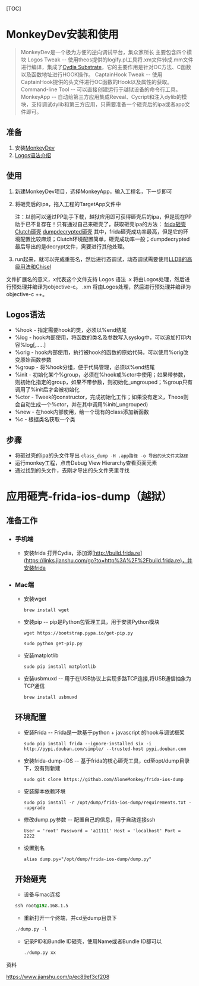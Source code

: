[TOC]



# MonkeyDev安装和使用

> MonkeyDev是一个极为方便的逆向调试平台，集众家所长
>  主要包含四个模块
>  Logos Tweak -- 使用theos提供的logify.pl工具将.xm文件转成.mm文件进行编译，集成了[Cydia Substrate](https://links.jianshu.com/go?to=http%3A%2F%2Fwww.cydiasubstrate.com%2F)，它的主要作用是针对OC方法、C函数以及函数地址进行HOOK操作。
>  CaptainHook Tweak -- 使用CaptainHook提供的头文件进行OC函数的Hook以及属性的获取。
>  Command-line Tool -- 可以直接创建运行于越狱设备的命令行工具。
>  MonkeyApp -- 自动给第三方应用集成Reveal、Cycript和注入dylib的模块，支持调试dylib和第三方应用，只需要准备一个砸壳后的ipa或者app文件即可。

## 准备

1. 安装[MonkeyDev](https://links.jianshu.com/go?to=https%3A%2F%2Fgithub.com%2FAloneMonkey%2FMonkeyDev%2Fwiki%2F%E5%AE%89%E8%A3%85)
2. [Logos语法介绍](https://links.jianshu.com/go?to=http%3A%2F%2Fiphonedevwiki.net%2Findex.php%2FLogos)

## 使用

1. 新建MonkeyDev项目，选择MonkeyApp，输入工程名，下一步即可

2. 将砸壳后的ipa，拖入工程的TargetApp文件中

   注：以前可以通过PP助手下载，越狱应用即可获得砸壳后的ipa，但是现在PP助手已不复存在！只有通过自己来砸壳了，获取砸壳ipa的方法：
    [frida砸壳](https://www.jianshu.com/p/29323a94ebc2)
    [Clutch砸壳](https://www.jianshu.com/p/0303f9ad2854)
    [dumpdecrypted砸壳](https://www.jianshu.com/p/2d8d8b391ae7)
    其中，frida砸壳成功率最高，但是它的环境配置比较麻烦；Clutch环境配置简单，砸壳成功率一般；dumpdecrypted最后导出的是decrypt文件，需要进行其他处理。

3. run起来，就可以完成重签名，然后进行态调试，动态调试需要使用[LLDB的高级用法和Chisel](https://www.jianshu.com/p/290e81b632e6)



文件扩展名的意义，x代表这个文件支持 Logos 语法
 .x 将由Logos处理，然后进行预处理并编译为objective-c。
 .xm 将由Logos处理，然后进行预处理并编译为objective-c ++。

## Logos语法

- %hook - 指定需要hook的类，必须以%end结尾
- %log - hook内部使用，将函数的类名及参数写入syslog中，可以追加打印内容%log[*,*.....]
- %orig - hook内部使用，执行被hook的函数的原始代码，可以使用%orig改变原始函数参数
- %group - 将%hook分组，便于代码管理，必须以%end结尾
- %init - 初始化某个%group，必须在%hook或%ctor中使用；如果带参数，则初始化指定的group，如果不带参数，则初始化_ungrouped；%group只有调用了%init后才会被初始化
- %ctor - Tweek的constructor，完成初始化工作；如果没有定义，Theos则会自动生成一个%ctor，并在其中调用%init(_ungrouped)
- %new - 在hook内部使用，给一个现有的class添加新函数
- %c - 根据类名获取一个类

## 步骤

- 将砸过壳的ipa的头文件导出 `class_dump -H .app路径 -o 导出的头文件夹路径`
- 运行monkey工程，点击Debug View Hierarchy查看页面元素
- 通过找到的头文件，去刚才导出的头文件夹里寻找

# 应用砸壳-frida-ios-dump（越狱）

## 准备工作

- ### 手机端

  - 安装frida
    打开Cydia，添加源[http://build.frida.re](https://links.jianshu.com/go?to=http%3A%2F%2Fbuild.frida.re)，并安装frida

- ### Mac端

  - 安装wget

    `brew install wget`

  - 安装pip -- pip是Python包管理工具，用于安装Python模块

    `wget https://bootstrap.pypa.io/get-pip.py`

    `sudo python get-pip.py`

  - 安装matplotlib

    `sudo pip install matplotlib`

  - 安装usbmuxd -- 用于在USB协议上实现多路TCP连接,将USB通信抽象为TCP通信

    `brew install usbmuxd`

  ## 环境配置

  - 安装Frida -- Frida是一款基于python + javascript 的hook与调试框架

    `sudo pip install frida --ignore-installed six -i http://pypi.douban.com/simple/ --trusted-host pypi.douban.com`

  - 安装frida-dump-iOS -- 基于frida的核心砸壳工具，cd至opt/dump目录下，没有则新建

    `sudo git clone https://github.com/AloneMonkey/frida-ios-dump`

  - 安装脚本依赖环境

    `sudo pip install -r /opt/dump/frida-ios-dump/requirements.txt --upgrade`

  - 修改dump.py参数 -- 配置自己的信息，用于自动连接ssh

    `User = 'root'
    Password = 'a11111'
    Host = 'localhost'
    Port = 2222`

  - 设置别名

    `alias dump.py="/opt/dump/frida-ios-dump/dump.py"`

  ## 开始砸壳

  - 设备与mac连接

  ```css
  ssh root@192.168.1.5
  ```

  - 重新打开一个终端，并cd至dump目录下

  ```swift
  ./dump.py -l
  ```

  - 记录PID和Bundle ID砸壳，使用Name或者Bundle ID都可以

    ```swift
    ./dump.py xx
    ```

资料

https://www.jianshu.com/p/ec89ef3cf208